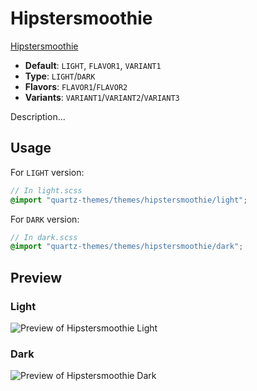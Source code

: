 # Hipstersmoothie

[Hipstersmoothie](#)

- **Default**: `LIGHT`, `FLAVOR1`, `VARIANT1`
- **Type**: `LIGHT`/`DARK`
- **Flavors**: `FLAVOR1`/`FLAVOR2`
- **Variants**: `VARIANT1`/`VARIANT2`/`VARIANT3`

Description...

## Usage

For `LIGHT` version:

```scss
// In light.scss
@import "quartz-themes/themes/hipstersmoothie/light";
```

For `DARK` version:

```scss
// In dark.scss
@import "quartz-themes/themes/hipstersmoothie/dark";
```

## Preview

### Light

![Preview of Hipstersmoothie Light](preview-light.png)

### Dark

![Preview of Hipstersmoothie Dark](preview-dark.png)
